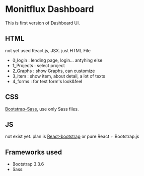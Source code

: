 # Monitflux Dashboard

This is first version of Dashboard UI.


## HTML

not yet used React.js, JSX. just HTML File

* 0_login : lending page, login... antyhing else
* 1_Projects : select project
* 2_Graphs : show Graphs, can customize
* 3_item : show item, about detail, a lot of texts
* 4_forms : for test form's look&feel


## CSS

[Bootstrap-Sass](https://github.com/twbs/bootstrap-sass), use only Sass files.


## JS

not exist yet. plan is [React-bootstrap](https://react-bootstrap.github.io/) or pure React + Bootstrap.js


## Frameworks used

* Bootstrap 3.3.6
* Sass